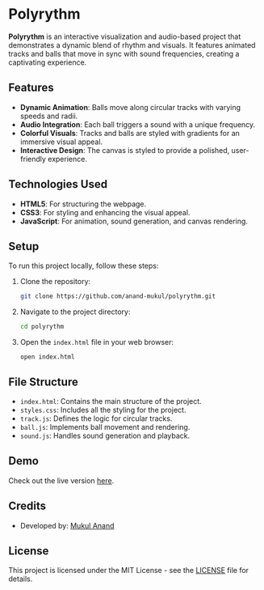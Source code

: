 # Polyrythm

**Polyrythm** is an interactive visualization and audio-based project that demonstrates a dynamic blend of rhythm and visuals. It features animated tracks and balls that move in sync with sound frequencies, creating a captivating experience.

## Features

- **Dynamic Animation**: Balls move along circular tracks with varying speeds and radii.
- **Audio Integration**: Each ball triggers a sound with a unique frequency.
- **Colorful Visuals**: Tracks and balls are styled with gradients for an immersive visual appeal.
- **Interactive Design**: The canvas is styled to provide a polished, user-friendly experience.

## Technologies Used

- **HTML5**: For structuring the webpage.
- **CSS3**: For styling and enhancing the visual appeal.
- **JavaScript**: For animation, sound generation, and canvas rendering.

## Setup

To run this project locally, follow these steps:

1. Clone the repository:

   ```bash
   git clone https://github.com/anand-mukul/polyrythm.git
   ```

2. Navigate to the project directory:

   ```bash
   cd polyrythm
   ```

3. Open the `index.html` file in your web browser:

   ```
   open index.html
   ```

## File Structure

- `index.html`: Contains the main structure of the project.
- `styles.css`: Includes all the styling for the project.
- `track.js`: Defines the logic for circular tracks.
- `ball.js`: Implements ball movement and rendering.
- `sound.js`: Handles sound generation and playback.

## Demo

Check out the live version [here](https://anand-mukul.github.io/polyrythm).

## Credits

- Developed by: [Mukul Anand](https://github.com/anand-mukul)

## License

This project is licensed under the MIT License - see the [LICENSE](LICENSE) file for details.
